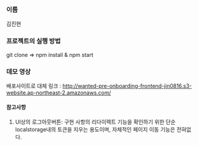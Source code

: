 
### 이름
김진현
### 프로젝트의 실행 방법
git clone => npm install & npm start
### 데모 영상
배포사이트로 대체
링크 : http://wanted-pre-onboarding-frontend-jin0816.s3-website.ap-northeast-2.amazonaws.com/
#### 참고사항
1. UI상의 로그아웃버튼: 구현 사항의 리다이렉트 기능을 확인하기 위한 단순 localstorage내의 토큰을 지우는 용도이며,
   자체적인 페이지 이동 기능은 전혀없다. 


